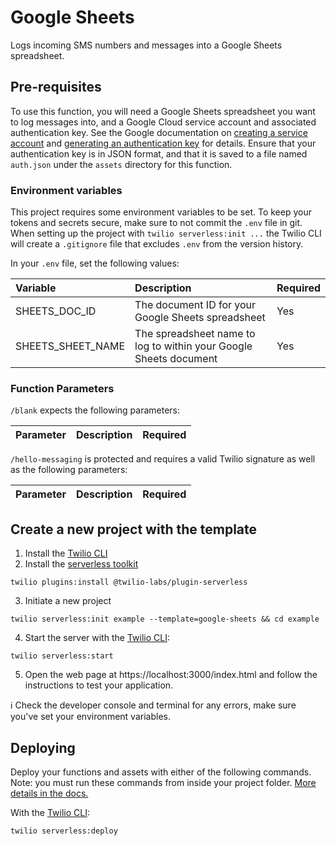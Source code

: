 # Google Sheets

Logs incoming SMS numbers and messages into a Google Sheets spreadsheet.

## Pre-requisites

To use this function, you will need a Google Sheets spreadsheet you want to log messages into, and a Google Cloud service account and associated authentication key. See the Google documentation on [creating a service account](https://cloud.google.com/iam/docs/creating-managing-service-accounts#creating) and [generating an authentication key](https://cloud.google.com/iam/docs/creating-managing-service-account-keys#creating_service_account_keys) for details. Ensure that your authentication key is in JSON format, and that it is saved to a file named `auth.json` under the `assets` directory for this function.

### Environment variables

This project requires some environment variables to be set. To keep your tokens and secrets secure, make sure to not commit the `.env` file in git. When setting up the project with `twilio serverless:init ...` the Twilio CLI will create a `.gitignore` file that excludes `.env` from the version history.

In your `.env` file, set the following values:

| Variable          | Description                                                       | Required |
| :---------------- | :---------------------------------------------------------------- | :------- |
| SHEETS_DOC_ID     | The document ID for your Google Sheets spreadsheet                | Yes      |
| SHEETS_SHEET_NAME | The spreadsheet name to log to within your Google Sheets document | Yes      |

### Function Parameters

`/blank` expects the following parameters:

| Parameter | Description | Required |
| :-------- | :---------- | :------- |


`/hello-messaging` is protected and requires a valid Twilio signature as well as the following parameters:

| Parameter | Description | Required |
| :-------- | :---------- | :------- |


## Create a new project with the template

1. Install the [Twilio CLI](https://www.twilio.com/docs/twilio-cli/quickstart#install-twilio-cli)
2. Install the [serverless toolkit](https://www.twilio.com/docs/labs/serverless-toolkit/getting-started)

```shell
twilio plugins:install @twilio-labs/plugin-serverless
```

3. Initiate a new project

```
twilio serverless:init example --template=google-sheets && cd example
```

4. Start the server with the [Twilio CLI](https://www.twilio.com/docs/twilio-cli/quickstart):

```
twilio serverless:start
```

5. Open the web page at https://localhost:3000/index.html and follow the instructions to test your application.

ℹ️ Check the developer console and terminal for any errors, make sure you've set your environment variables.

## Deploying

Deploy your functions and assets with either of the following commands. Note: you must run these commands from inside your project folder. [More details in the docs.](https://www.twilio.com/docs/labs/serverless-toolkit)

With the [Twilio CLI](https://www.twilio.com/docs/twilio-cli/quickstart):

```
twilio serverless:deploy
```
